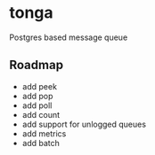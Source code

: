 # tonga
Postgres based message queue

## Roadmap

* add peek
* add pop
* add poll
* add count
* add support for unlogged queues
* add metrics
* add batch
